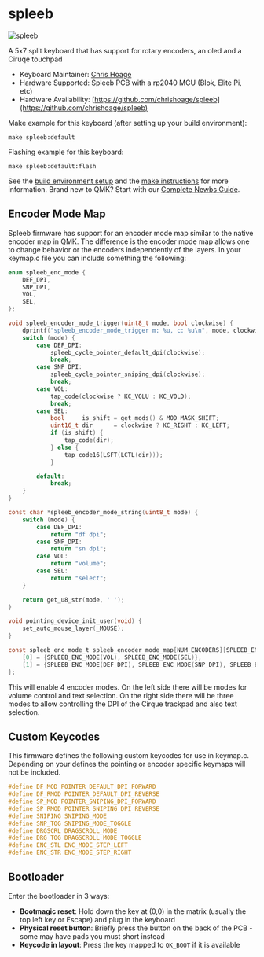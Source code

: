 # spleeb

![spleeb](https://i.imgur.com/2rmZa6Mh.jpg)

A 5x7 split keyboard that has support for rotary encoders, an oled and a Ciruqe touchpad

* Keyboard Maintainer: [Chris Hoage](https://github.com/chrishoage)
* Hardware Supported: Spleeb PCB with a rp2040 MCU (Blok, Elite Pi, etc)
* Hardware Availability: [https://github.com/chrishoage/spleeb](https://github.com/chrishoage/spleeb)

Make example for this keyboard (after setting up your build environment):

    make spleeb:default

Flashing example for this keyboard:

    make spleeb:default:flash

See the [build environment setup](https://docs.qmk.fm/#/getting_started_build_tools) and the [make instructions](https://docs.qmk.fm/#/getting_started_make_guide) for more information. Brand new to QMK? Start with our [Complete Newbs Guide](https://docs.qmk.fm/#/newbs).

## Encoder Mode Map

Spleeb firmware has support for an encoder mode map similar to the native encoder map in QMK. The difference is the encoder mode map allows one to change behavior or the encoders independently of the layers. In your keymap.c file you can include something the following:

```c
enum spleeb_enc_mode {
    DEF_DPI,
    SNP_DPI,
    VOL,
    SEL,
};

void spleeb_encoder_mode_trigger(uint8_t mode, bool clockwise) {
    dprintf("spleeb_encoder_mode_trigger m: %u, c: %u\n", mode, clockwise);
    switch (mode) {
        case DEF_DPI:
            spleeb_cycle_pointer_default_dpi(clockwise);
            break;
        case SNP_DPI:
            spleeb_cycle_pointer_sniping_dpi(clockwise);
            break;
        case VOL:
            tap_code(clockwise ? KC_VOLU : KC_VOLD);
            break;
        case SEL:
            bool     is_shift = get_mods() & MOD_MASK_SHIFT;
            uint16_t dir      = clockwise ? KC_RIGHT : KC_LEFT;
            if (is_shift) {
                tap_code(dir);
            } else {
                tap_code16(LSFT(LCTL(dir)));
            }

        default:
            break;
    }
}

const char *spleeb_encoder_mode_string(uint8_t mode) {
    switch (mode) {
        case DEF_DPI:
            return "df dpi";
        case SNP_DPI:
            return "sn dpi";
        case VOL:
            return "volume";
        case SEL:
            return "select";
    }

    return get_u8_str(mode, ' ');
}

void pointing_device_init_user(void) {
    set_auto_mouse_layer(_MOUSE);
}

const spleeb_enc_mode_t spleeb_encoder_mode_map[NUM_ENCODERS][SPLEEB_ENCODER_MODE_COUNT] = {
    [0] = {SPLEEB_ENC_MODE(VOL), SPLEEB_ENC_MODE(SEL)},
    [1] = {SPLEEB_ENC_MODE(DEF_DPI), SPLEEB_ENC_MODE(SNP_DPI), SPLEEB_ENC_MODE(SEL)},
};
```

This will enable 4 encoder modes. On the left side there will be modes for volume control and text selection. On the right side there will be three modes to allow controlling the DPI of the Cirque trackpad and also text selection. 

## Custom Keycodes 

This firmware defines the following custom keycodes for use in keymap.c. Depending on your defines the pointing or encoder specific keymaps will not be included.

```c
#define DF_MOD POINTER_DEFAULT_DPI_FORWARD
#define DF_RMOD POINTER_DEFAULT_DPI_REVERSE
#define SP_MOD POINTER_SNIPING_DPI_FORWARD
#define SP_RMOD POINTER_SNIPING_DPI_REVERSE
#define SNIPING SNIPING_MODE
#define SNP_TOG SNIPING_MODE_TOGGLE
#define DRGSCRL DRAGSCROLL_MODE
#define DRG_TOG DRAGSCROLL_MODE_TOGGLE
#define ENC_STL ENC_MODE_STEP_LEFT
#define ENC_STR ENC_MODE_STEP_RIGHT
```

## Bootloader

Enter the bootloader in 3 ways:

* **Bootmagic reset**: Hold down the key at (0,0) in the matrix (usually the top left key or Escape) and plug in the keyboard
* **Physical reset button**: Briefly press the button on the back of the PCB - some may have pads you must short instead
* **Keycode in layout**: Press the key mapped to `QK_BOOT` if it is available
